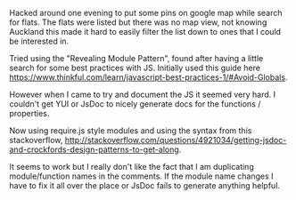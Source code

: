 Hacked around one evening to put some pins on google map while search for flats. The flats were listed but there was no map view, not knowing Auckland this made it hard to easily filter the list down to ones that I could be interested in.

Tried using the "Revealing Module Pattern", found after having a little search for some best practices with JS. Initially used this guide here https://www.thinkful.com/learn/javascript-best-practices-1/#Avoid-Globals.

However when I came to try and document the JS it seemed very hard. I couldn't get YUI or JsDoc to nicely generate docs for the functions / properties.

Now using require.js style modules and using the syntax from this stackoverflow, http://stackoverflow.com/questions/4921034/getting-jsdoc-and-crockfords-design-patterns-to-get-along.

It seems to work but I really don't like the fact that I am duplicating module/function names in the comments. If the module name changes I have to fix it all over the place or JsDoc fails to generate anything helpful.

